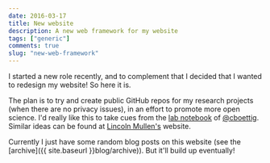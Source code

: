 ```yaml
---
date: 2016-03-17
title: New website
description: A new web framework for my website
tags: ["generic"]
comments: true
slug: "new-web-framework"
---
```


I started a new role recently, and to complement that I decided that I wanted to
redesign my website! So here it is.

The plan is to try and create public GitHub repos for my research projects (when
there are no privacy issues), in an effort to promote more open science. I'd
really like this to take cues from the
[lab notebook](http://www.carlboettiger.info/2012/09/28/Welcome-to-my-lab-notebook.html)
of <a href="https://github.com/cboettig/"><i class="fa
fa-github"></i>@cboettig</a>. Similar ideas can be found at
[Lincoln Mullen's](http://lincolnmullen.com/) website.

Currently I just have some random blog posts on this website (see the
[archive]({{ site.baseurl }}blog/archive)). But it'll build up eventually!
